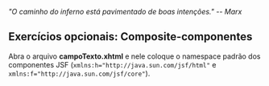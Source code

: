 
_"O caminho do inferno está pavimentado de boas intenções."  -- Marx_

## Exercícios opcionais: Composite-componentes

Abra o arquivo **campoTexto.xhtml** e nele coloque o namespace padrão dos
componentes JSF (`xmlns:h="http://java.sun.com/jsf/html"` e
`xmlns:f="http://java.sun.com/jsf/core"`).

<!-- @note
Da para fazer o componente ter filhos e incluir esses dentro do implementation
com `<composite:insertChildren/>`
-->
